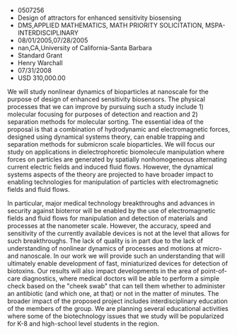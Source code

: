 
* 0507256
* Design of attractors for enhanced sensitivity biosensing
* DMS,APPLIED MATHEMATICS, MATH PRIORITY SOLICITATION, MSPA-INTERDISCIPLINARY
* 08/01/2005,07/28/2005
* nan,CA,University of California-Santa Barbara
* Standard Grant
* Henry Warchall
* 07/31/2008
* USD 310,000.00

We will study nonlinear dynamics of bioparticles at nanoscale for the purpose of
design of enhanced sensitivity biosensors. The physical processes that we can
improve by pursuing such a study include 1) molecular focusing for purposes of
detection and reaction and 2) separation methods for molecular sorting. The
essential idea of the proposal is that a combination of hydrodynamic and
electromagnetic forces, designed using dynamical systems theory, can enable
trapping and separation methods for submicron scale bioparticles. We will focus
our study on applications in dielectrophoretic biomolecule manipulation where
forces on particles are generated by spatially nonhomogeneous alternating
current electric fields and induced fluid flows. However, the dynamical systems
aspects of the theory are projected to have broader impact to enabling
technologies for manipulation of particles with electromagnetic fields and fluid
flows.

In particular, major medical technology breakthroughs and advances in security
against bioterror will be enabled by the use of electromagnetic fields and fluid
flows for manipulation and detection of materials and processes at the nanometer
scale. However, the accuracy, speed and sensitivity of the currently available
devices is not at the level that allows for such breakthroughs. The lack of
quality is in part due to the lack of understanding of nonlinear dynamics of
processes and motions at micro- and nanoscale. In our work we will provide such
an understanding that will ultimately enable development of fast, miniaturized
devices for detection of biotoxins. Our results will also impact developments in
the area of point-of-care diagnostics, where medical doctors will be able to
perform a simple check based on the "cheek swab" that can tell them whether to
administer an antibiotic (and which one, at that) or not in the matter of
minutes. The broader impact of the proposed project includes interdisciplinary
education of the members of the group. We are planning several educational
activities where some of the biotechnology issues that we study will be
popularized for K-8 and high-school level students in the region.
